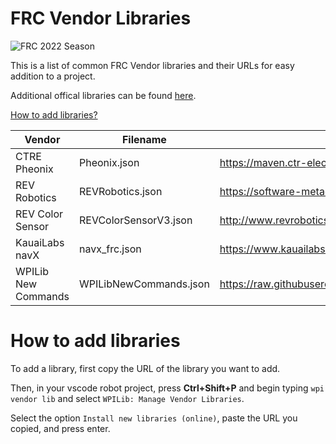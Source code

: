 # FRC Vendor Libraries

![FRC 2022 Season](https://img.shields.io/badge/FRC-2022-blue?logo=FIRST&labelColor=black&logoColor=white)

This is a list of common FRC Vendor libraries and their URLs for easy addition to a project.

Additional offical libraries can be found [here](https://docs.wpilib.org/en/stable/docs/software/wpilib-overview/3rd-party-libraries.html).

[How to add libraries?](#how-to-add-libraries)

| Vendor              | Filename               | URL                                                                                                     |
| ------------------- | ---------------------- | ------------------------------------------------------------------------------------------------------- |
| CTRE Pheonix        | Pheonix.json           | https://maven.ctr-electronics.com/release/com/ctre/phoenix/Phoenix-frc2022-latest.json                  |
| REV Robotics        | REVRobotics.json       | https://software-metadata.revrobotics.com/REVLib.json                                                   |
| REV Color Sensor    | REVColorSensorV3.json  | http://www.revrobotics.com/content/sw/color-sensor-v3/sdk/REVColorSensorV3.json                         |
| KauaiLabs navX      | navx_frc.json          | https://www.kauailabs.com/dist/frc/2022/navx_frc.json                                                   |
| WPILib New Commands | WPILibNewCommands.json | https://raw.githubusercontent.com/wpilibsuite/allwpilib/main/wpilibNewCommands/WPILibNewCommands.json   |

# How to add libraries

To add a library, first copy the URL of the library you want to add.

Then, in your vscode robot project, press **Ctrl+Shift+P** and begin typing `wpi vendor lib` and select `WPILib: Manage Vendor Libraries`.

Select the option `Install new libraries (online)`, paste the URL you copied, and press enter.
